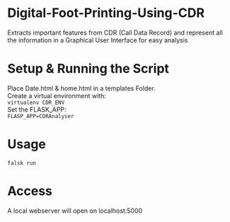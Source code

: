 # Digital-Foot-Printing-Using-CDR
Extracts important features from CDR (Call Data Record) and represent all the information in a Graphical User Interface for easy analysis

# Setup & Running the Script
  Place Date.html & home.html in a templates Folder.\
  Create a virtual environment with:\
    ```virtualenv CDR_ENV```\
  Set the FLASK_APP:\
    ```FLASP_APP=CDRAnalyser```
  
# Usage
  ```falsk run```
  
# Access
  A local webserver will open on localhost:5000
